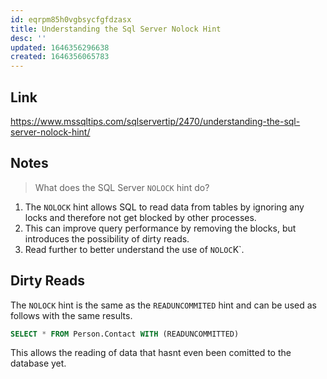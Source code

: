 ```yaml
---
id: eqrpm85h0vgbsycfgfdzasx
title: Understanding the Sql Server Nolock Hint
desc: ''
updated: 1646356296638
created: 1646356065783
---
```


## Link

<https://www.mssqltips.com/sqlservertip/2470/understanding-the-sql-server-nolock-hint/>

## Notes

> What does the SQL Server `NOLOCK` hint do?

1. The `NOLOCK` hint allows SQL to read data from tables by ignoring any locks and therefore not get blocked by other processes.
2. This can improve query performance by removing the blocks, but introduces the possibility of dirty reads.
3. Read further to better understand the use of `NOLOC`K`.

## Dirty Reads

The `NOLOCK` hint is the same as the `READUNCOMMITED` hint and can be used as follows with the same results.

```sql
SELECT * FROM Person.Contact WITH (READUNCOMMITTED)
```

This allows the reading of data that hasnt even been comitted to the database yet.
